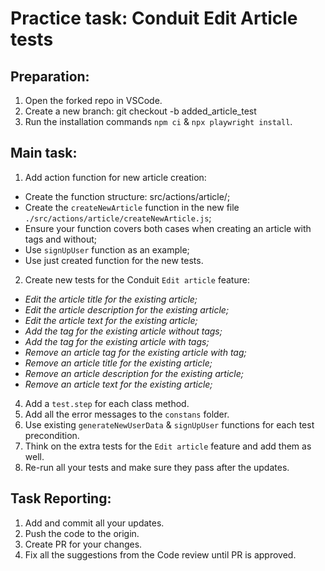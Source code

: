 # Practice task: Conduit Edit Article tests

## Preparation:
1. Open the forked repo in VSCode.
2. Create a new branch: git checkout -b added_article_test
3. Run the installation commands `npm ci` & `npx playwright install`.

## Main task:
1. Add action function for new article creation:
- Create the function structure: src/actions/article/;
- Create the `createNewArticle` function in the new file `./src/actions/article/createNewArticle.js`;
- Ensure your function covers both cases when creating an article with tags and without;  
- Use `signUpUser` function as an example;
- Use just created function for the new tests.  
2. Create new tests for the Conduit `Edit article` feature:
- *Edit the article title for the existing article;*
- *Edit the article description for the existing article;*
- *Edit the article text for the existing article;*
- *Add the tag for the existing article without tags;* 
- *Add the tag for the existing article with tags;* 
- *Remove an article tag for the existing article with tag;*
- *Remove an article title for the existing article;*
- *Remove an article description for the existing article;*
- *Remove an article text for the existing article;*
4. Add a `test.step` for each class method. 
5. Add all the error messages to the `constans` folder.
6. Use existing `generateNewUserData` & `signUpUser` functions for each test precondition.
7. Think on the extra tests for the `Edit article` feature and add them as well.
8. Re-run all your tests and make sure they pass after the updates. 


## Task Reporting: 
1. Add and commit all your updates. 
2. Push the code to the origin.
3. Create PR for your changes. 
4. Fix all the suggestions from the Code review until PR is approved.  

